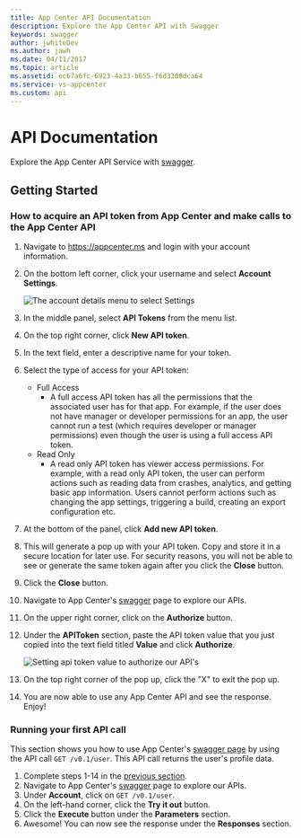 ```yaml
---
title: App Center API Documentation
description: Explore the App Center API with Swagger
keywords: swagger
author: jwhiteDev
ms.author: jawh
ms.date: 04/11/2017
ms.topic: article
ms.assetid: ec67a6fc-6923-4a33-b655-f6d3308dca64
ms.service: vs-appcenter
ms.custom: api
---
```


# API Documentation

Explore the App Center API Service with [swagger](https://openapi.appcenter.ms).

## Getting Started

### <a name="section1"/>How to acquire an API token from App Center and make calls to the App Center API
1. Navigate to https://appcenter.ms and login with your account information.
2. On the bottom left corner, click your username and select **Account Settings**.

	![The account details menu to select Settings](~/api-docs/images/mc_menu_dialog.PNG)

3. In the middle panel, select **API Tokens** from the menu list.
4. On the top right corner, click **New API token**.
5. In the text field, enter a descriptive name for your token.
6. Select the type of access for your API token:
	- Full Access
	  - A full access API token has all the permissions that the associated user has for that app. For example, if the user does not have manager or developer permissions for an app, the user cannot run a test (which requires developer or manager permissions) even though the user is using a full access API token.
	- Read Only
	  - A read only API token has viewer access permissions. For example, with a read only API token, the user can perform actions such as reading data from crashes, analytics, and getting basic app information. Users cannot perform actions such as changing the app settings, triggering a build, creating an export configuration etc.
7. At the bottom of the panel, click **Add new API token**.
8. This will generate a pop up with your API token. Copy and store it in a secure location for later use. For security reasons, you will not be able to see or generate the same token again after you click the **Close** button.
9. Click the **Close** button.
10. Navigate to App Center's [swagger](https://openapi.appcenter.ms) page to explore our APIs.
11. On the upper right corner, click on the **Authorize** button.
12. Under the **APIToken** section, paste the API token value that you just copied into the text field titled **Value** and click **Authorize**.

	![Setting api token value to authorize our API's](~/api-docs/images/authorization_withtoken.PNG)

13. On the top right corner of the pop up, click the "X" to exit the pop up.
14. You are now able to use any App Center API and see the response. Enjoy!

### Running your first API call

This section shows you how to use App Center's [swagger page](https://openapi.appcenter.ms) by using the API call `GET /v0.1/user`. This API call returns the user's profile data.

1. Complete steps 1-14 in the [previous section](#section1).
2. Navigate to App Center's [swagger](https://openapi.appcenter.ms) page to explore our APIs.
3. Under **Account**, click on `GET /v0.1/user`.
4. On the left-hand corner, click the **Try it out** button.
5. Click the **Execute** button under the **Parameters** section.
6. Awesome! You can now see the response under the **Responses** section.



